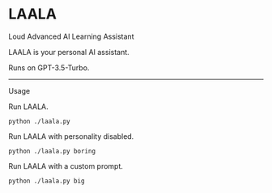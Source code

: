 # LAALA
 Loud Advanced AI Learning Assistant

LAALA is your personal AI assistant.

Runs on GPT-3.5-Turbo.

---

Usage

Run LAALA.

`python ./laala.py`

Run LAALA with personality disabled.

`python ./laala.py boring`

Run LAALA with a custom prompt.

`python ./laala.py big`
